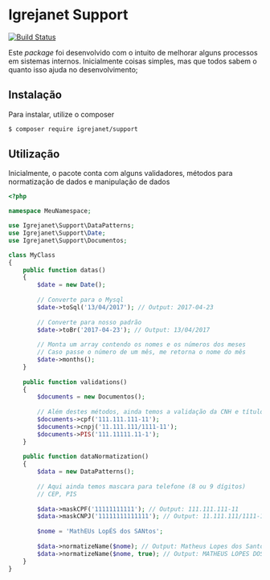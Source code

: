 # Igrejanet Support

[![Build Status](https://travis-ci.org/devLopez/Support.svg?branch=master)](https://travis-ci.org/devLopez/Support)

Este *package* foi desenvolvido com o intuito de melhorar alguns processos em
sistemas internos. Inicialmente coisas simples, mas que todos sabem o quanto isso
ajuda no desenvolvimento;

## Instalação

Para instalar, utilize o composer

```sh
$ composer require igrejanet/support
``` 

## Utilização
Inicialmente, o pacote conta com alguns validadores, métodos para normatização de dados
e manipulação de dados

```php
<?php

namespace MeuNamespace;

use Igrejanet\Support\DataPatterns;
use Igrejanet\Support\Date;
use Igrejanet\Support\Documentos;

class MyClass
{
    public function datas()
    {
        $date = new Date();
        
        // Converte para o Mysql
        $date->toSql('13/04/2017'); // Output: 2017-04-23
        
        // Converte para nosso padrão
        $date->toBr('2017-04-23'); // Output: 13/04/2017
        
        // Monta um array contendo os nomes e os números dos meses
        // Caso passe o número de um mês, me retorna o nome do mês
        $date->months();
    }
    
    public function validations()
    {
        $documents = new Documentos();
        
        // Além destes métodos, ainda temos a validação da CNH e título eleitoral
        $documents->cpf('111.111.111-11');
        $documents->cnpj('11.111.111/1111-11');
        $documents->PIS('111.11111.11-1');
    }
    
    public function dataNormatization()
    {
        $data = new DataPatterns();
     
        // Aqui ainda temos mascara para telefone (8 ou 9 dígitos)
        // CEP, PIS
        
        $data->maskCPF('11111111111'); // Output: 111.111.111-11
        $data->maskCNPJ('11111111111111'); // Output: 11.111.111/1111-11
        
        $nome = 'MathEUs LopÉS dos SANtos';
        
        $data->normatizeName($nome); // Output: Matheus Lopes dos Santos
        $data->normatizeName($nome, true); // Output: MATHEUS LOPES DOS SANTOS
    }
}
```